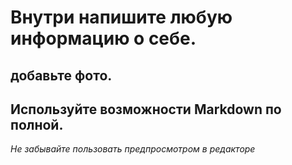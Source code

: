 # Внутри напишите любую информацию о себе.

## добавьте фото. 

## Используйте возможности Markdown по полной.

_Не забывайте пользовать предпросмотром в редакторе_

